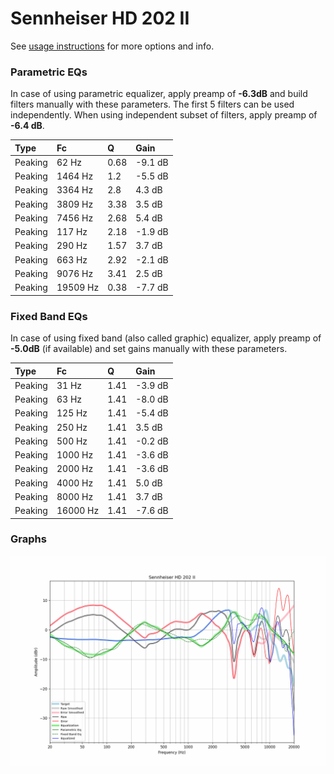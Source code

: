 # Sennheiser HD 202 II
See [usage instructions](https://github.com/jaakkopasanen/AutoEq#usage) for more options and info.

### Parametric EQs
In case of using parametric equalizer, apply preamp of **-6.3dB** and build filters manually
with these parameters. The first 5 filters can be used independently.
When using independent subset of filters, apply preamp of **-6.4 dB**.

| Type    | Fc       |    Q | Gain    |
|:--------|:---------|:-----|:--------|
| Peaking | 62 Hz    | 0.68 | -9.1 dB |
| Peaking | 1464 Hz  | 1.2  | -5.5 dB |
| Peaking | 3364 Hz  | 2.8  | 4.3 dB  |
| Peaking | 3809 Hz  | 3.38 | 3.5 dB  |
| Peaking | 7456 Hz  | 2.68 | 5.4 dB  |
| Peaking | 117 Hz   | 2.18 | -1.9 dB |
| Peaking | 290 Hz   | 1.57 | 3.7 dB  |
| Peaking | 663 Hz   | 2.92 | -2.1 dB |
| Peaking | 9076 Hz  | 3.41 | 2.5 dB  |
| Peaking | 19509 Hz | 0.38 | -7.7 dB |

### Fixed Band EQs
In case of using fixed band (also called graphic) equalizer, apply preamp of **-5.0dB**
(if available) and set gains manually with these parameters.

| Type    | Fc       |    Q | Gain    |
|:--------|:---------|:-----|:--------|
| Peaking | 31 Hz    | 1.41 | -3.9 dB |
| Peaking | 63 Hz    | 1.41 | -8.0 dB |
| Peaking | 125 Hz   | 1.41 | -5.4 dB |
| Peaking | 250 Hz   | 1.41 | 3.5 dB  |
| Peaking | 500 Hz   | 1.41 | -0.2 dB |
| Peaking | 1000 Hz  | 1.41 | -3.6 dB |
| Peaking | 2000 Hz  | 1.41 | -3.6 dB |
| Peaking | 4000 Hz  | 1.41 | 5.0 dB  |
| Peaking | 8000 Hz  | 1.41 | 3.7 dB  |
| Peaking | 16000 Hz | 1.41 | -7.6 dB |

### Graphs
![](./Sennheiser%20HD%20202%20II.png)